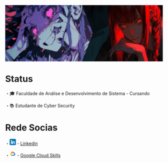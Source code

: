 
<!-- Author: Yora -->
<div align="center"
<p align="center">
<img align="center" height="180" src="./img/teste.png">
</p>
</div>
 
# Status 

<p align="width">
 ・🎓 Faculdade de Análise e Desenvolvimento de Sistema - Cursando

 ・📚 Estudante de Cyber Security 
 
 <p align="center">


# Rede Socias


 ・<img src="./img/linkedin (1).png" width=20x></img> - <a href="linkedin.com/in/fernandogentili/">Linkedin</a>
 
 ・<img src="./img/icongooglecloud.png" width=20px></img> - <a href="https://www.cloudskillsboost.google/public_profiles/92623248-940f-4ad3-9dbe-14330555309d">Google Cloud Skills</a>

</div>




